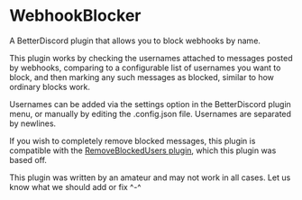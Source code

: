 # WebhookBlocker
A BetterDiscord plugin that allows you to block webhooks by name.

This plugin works by checking the usernames attached to messages posted by webhooks, comparing to a configurable list of usernames you want to block, and then marking any such messages as blocked, similar to how ordinary blocks work.

Usernames can be added via the settings option in the BetterDiscord plugin menu, or manually by editing the .config.json file. Usernames are separated by newlines.

If you wish to completely remove blocked messages, this plugin is compatible with the [RemoveBlockedUsers plugin](https://github.com/mwittrien/BetterDiscordAddons/tree/master/Plugins/RemoveBlockedUsers), which this plugin was based off.

This plugin was written by an amateur and may not work in all cases. Let us know what we should add or fix ^-^
